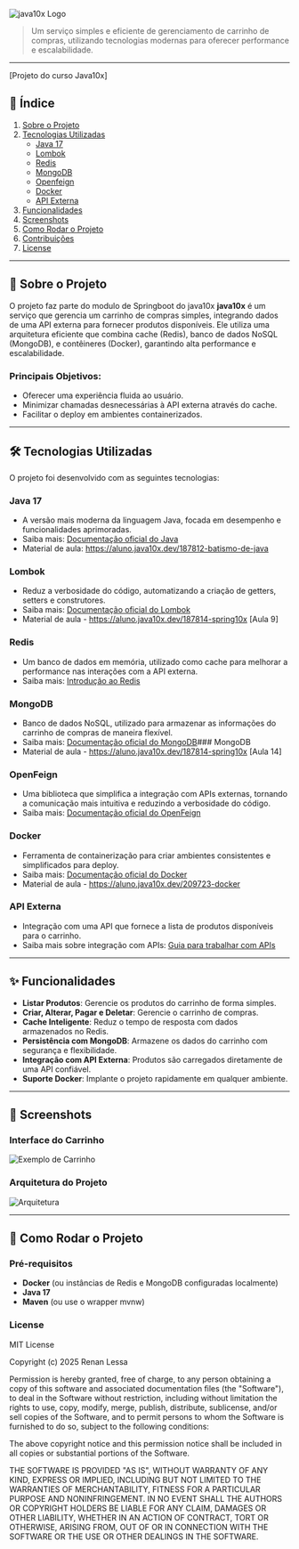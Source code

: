 ![java10x Logo](https://java10x.dev/wp-content/uploads/2024/12/logo-java.png)

> Um serviço simples e eficiente de gerenciamento de carrinho de compras, utilizando tecnologias modernas para oferecer performance e escalabilidade.

---
[Projeto do curso Java10x]
## 🔗 Índice

1. [Sobre o Projeto](#sobre-o-projeto)
2. [Tecnologias Utilizadas](#tecnologias-utilizadas)
    - [Java 17](#java-17)
    - [Lombok](#lombok)
    - [Redis](#redis)
    - [MongoDB](#mongodb)
    - [Openfeign](#openfeign)
    - [Docker](#docker)
    - [API Externa](#api-externa)
3. [Funcionalidades](#funcionalidades)
4. [Screenshots](#screenshots)
5. [Como Rodar o Projeto](#como-rodar-o-projeto)
6. [Contribuições](#contribuições)
7. [License](#License)

---

## 📖 Sobre o Projeto

O projeto faz parte do modulo de Springboot do java10x **java10x** é um serviço que gerencia um carrinho de compras simples, integrando dados de uma API externa para fornecer produtos disponíveis. Ele utiliza uma arquitetura eficiente que combina cache (Redis), banco de dados NoSQL (MongoDB), e contêineres (Docker), garantindo alta performance e escalabilidade.

### Principais Objetivos:
- Oferecer uma experiência fluida ao usuário.
- Minimizar chamadas desnecessárias à API externa através do cache.
- Facilitar o deploy em ambientes containerizados.

---

## 🛠 Tecnologias Utilizadas

O projeto foi desenvolvido com as seguintes tecnologias:

### Java 17
- A versão mais moderna da linguagem Java, focada em desempenho e funcionalidades aprimoradas.
- Saiba mais: [Documentação oficial do Java](https://openjdk.org/projects/jdk/17/)
- Material de aula: https://aluno.java10x.dev/187812-batismo-de-java

### Lombok
- Reduz a verbosidade do código, automatizando a criação de getters, setters e construtores.
- Saiba mais: [Documentação oficial do Lombok](https://projectlombok.org/)
- Material de aula - https://aluno.java10x.dev/187814-spring10x [Aula 9]

### Redis
- Um banco de dados em memória, utilizado como cache para melhorar a performance nas interações com a API externa.
- Saiba mais: [Introdução ao Redis](https://redis.io/docs/)

### MongoDB
- Banco de dados NoSQL, utilizado para armazenar as informações do carrinho de compras de maneira flexível.
- Saiba mais: [Documentação oficial do MongoDB](https://www.mongodb.com/docs/)### MongoDB
- Material de aula - https://aluno.java10x.dev/187814-spring10x [Aula 14]

### OpenFeign
- Uma biblioteca que simplifica a integração com APIs externas, tornando a comunicação mais intuitiva e reduzindo a verbosidade do código.
- Saiba mais: [Documentação oficial do OpenFeign](https://github.com/OpenFeign/feign)

### Docker
- Ferramenta de containerização para criar ambientes consistentes e simplificados para deploy.
- Saiba mais: [Documentação oficial do Docker](https://docs.docker.com/)
- Material de aula - https://aluno.java10x.dev/209723-docker

### API Externa
- Integração com uma API que fornece a lista de produtos disponíveis para o carrinho.
- Saiba mais sobre integração com APIs: [Guia para trabalhar com APIs](https://www.postman.com/api-documentation/)

---

## ✨ Funcionalidades

- **Listar Produtos**: Gerencie os produtos do carrinho de forma simples.
- **Criar, Alterar, Pagar e Deletar**: Gerencie o carrinho de compras.
- **Cache Inteligente**: Reduz o tempo de resposta com dados armazenados no Redis.
- **Persistência com MongoDB**: Armazene os dados do carrinho com segurança e flexibilidade.
- **Integração com API Externa**: Produtos são carregados diretamente de uma API confiável.
- **Suporte Docker**: Implante o projeto rapidamente em qualquer ambiente.

---

## 📸 Screenshots

### Interface do Carrinho
![Exemplo de Carrinho](https://via.placeholder.com/800x400?text=Imagem+do+Carrinho)

### Arquitetura do Projeto
![Arquitetura](https://via.placeholder.com/800x400?text=Diagrama+da+Arquitetura)

---

## 🚀 Como Rodar o Projeto

### Pré-requisitos

- **Docker** (ou instâncias de Redis e MongoDB configuradas localmente)
- **Java 17**
- **Maven** (ou use o wrapper mvnw)


### License

MIT License

Copyright (c) 2025 Renan Lessa

Permission is hereby granted, free of charge, to any person obtaining a copy
of this software and associated documentation files (the "Software"), to deal
in the Software without restriction, including without limitation the rights
to use, copy, modify, merge, publish, distribute, sublicense, and/or sell
copies of the Software, and to permit persons to whom the Software is
furnished to do so, subject to the following conditions:

The above copyright notice and this permission notice shall be included in all
copies or substantial portions of the Software.

THE SOFTWARE IS PROVIDED "AS IS", WITHOUT WARRANTY OF ANY KIND, EXPRESS OR
IMPLIED, INCLUDING BUT NOT LIMITED TO THE WARRANTIES OF MERCHANTABILITY,
FITNESS FOR A PARTICULAR PURPOSE AND NONINFRINGEMENT. IN NO EVENT SHALL THE
AUTHORS OR COPYRIGHT HOLDERS BE LIABLE FOR ANY CLAIM, DAMAGES OR OTHER
LIABILITY, WHETHER IN AN ACTION OF CONTRACT, TORT OR OTHERWISE, ARISING FROM,
OUT OF OR IN CONNECTION WITH THE SOFTWARE OR THE USE OR OTHER DEALINGS IN THE
SOFTWARE.
